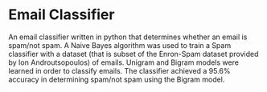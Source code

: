 # Email Classifier

An email classifier written in python that determines whether an email is spam/not spam. A Naive Bayes algorithm was used to train a Spam classifier with a dataset (that is subset of the Enron-Spam dataset provided by Ion Androutsopoulos) of emails. Unigram and Bigram models were learned in order to classify emails. The classifier achieved a 95.6% accuracy in determining spam/not spam using the Bigram model.
